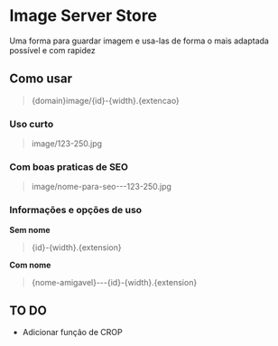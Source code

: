 # Image Server Store
Uma forma para guardar imagem e usa-las de forma o mais adaptada possível e com rapidez


## Como usar

> {domain}image/{id}-{width}.{extencao}

### Uso curto

>	image/123-250.jpg

### Com boas praticas de SEO


>	image/nome-para-seo---123-250.jpg

### Informações e opções de uso

**Sem nome**

>	{id}-{width}.{extension} 

**Com nome**
>	{nome-amigavel}---{id}-{width}.{extension}


## TO DO

* Adicionar função de CROP 
